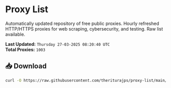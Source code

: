 # Proxy List

Automatically updated repository of free public proxies. Hourly refreshed HTTP/HTTPS proxies for web scraping, cybersecurity, and testing. Raw list available.

**Last Updated:** `Thursday 27-03-2025 08:20:40 UTC`  
**Total Proxies:** `1003`

## 📥 Download
```bash
curl -O https://raw.githubusercontent.com/theriturajps/proxy-list/main/proxies.txt
